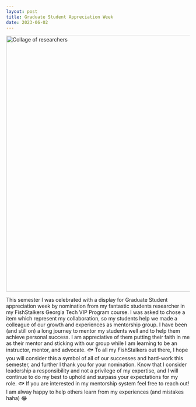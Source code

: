```yaml
---
layout: post
title: Graduate Student Appreciation Week
date: 2023-06-02
---
```

<img src="https://media.licdn.com/dms/image/D5622AQFgR3bNYBm42A/feedshare-shrink_1280/0/1684628896379?e=1689206400&v=beta&t=f7pOGoQ6MjCeGU2K_gg0ssPkLGxFbSgv-k9JsN0IhGk" alt="Collage of researchers"
     width=700>   
<p>This semester I was celebrated with a display for Graduate Student appreciation week by nomination from my fantastic students researcher in my FishStalkers Georgia Tech VIP Program course. I was asked to chose a item which represent my collaboration, so my students help we made a colleague of our growth and experiences as mentorship group. I have been (and still on) a long journey to mentor my students well and to help them achieve personal success. I am appreciative of them putting their faith in me as their mentor and sticking with our group while I am learning to be an instructor, mentor, and advocate.
🐟 To all my FishStalkers out there, I hope you will consider this a symbol of all of our successes and hard-work this semester, and further I thank you for your nomination. Know that I consider leadership a responsibility and not a privilege of my expertise, and I will continue to do my best to uphold and surpass your expectations for my role. 🐟
If you are interested in my mentorship system feel free to reach out! I am alway happy to help others learn from my experiences (and mistakes haha) 😂</p>
